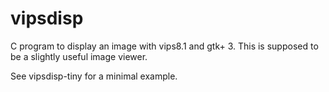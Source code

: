 # vipsdisp

C program to display an image with vips8.1 and gtk+ 3. This is supposed to be
a slightly useful image viewer. 

See vipsdisp-tiny for a minimal example.

